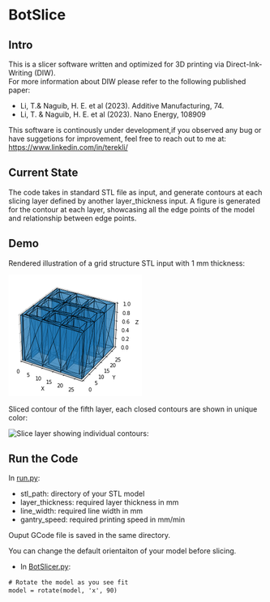 # BotSlice

## Intro
This is a slicer software written and optimized for 3D printing via Direct-Ink-Writing (DIW).  
For more information about DIW please refer to the following published paper:  
* Li, T.& Naguib, H. E. et al (2023). Additive Manufacturing, 74.  
* Li, T. & Naguib, H. E. et al (2023). Nano Energy, 108909  

This software is continously under development,if you observed any bug or have suggetions for improvement, feel free to reach out to me at: https://www.linkedin.com/in/terekli/

## Current State
The code takes in standard STL file as input, and generate contours at each slicing layer defined by another layer_thickness input.
A figure is generated for the contour at each layer, showcasing all the edge points of the model and relationship between edge points.

## Demo
Rendered illustration of a grid structure STL input with 1 mm thickness:

![Rendered illustration of a grid structure STL input with 1 mm thickness:](/stl_model.png)

Sliced contour of the fifth layer, each closed contours are shown in unique color:

![Slice layer showing individual contours:]()


## Run the Code
In [run.py](run.py):
* stl_path: directory of your STL model
* layer_thickness: required layer thickness in mm
* line_width: required line width in mm
* gantry_speed: required printing speed in mm/min

Ouput GCode file is saved in the same directory.

You can change the default orientaiton of your model before slicing.
* In [BotSlicer.py](BotSlicer.py):
```
# Rotate the model as you see fit
model = rotate(model, 'x', 90)
```



